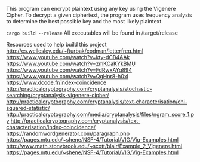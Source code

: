This program can encrypt plaintext using any key using the Vigenere Cipher. To decrypt a given ciphertext, the program uses frequency analysis to determine the best possible key and the most likely plaintext. 


```cargo build --release```
All executables will be found in /target/release

Resources used to help build this project
http://cs.wellesley.edu/~fturbak/codman/letterfreq.html
https://www.youtube.com/watch?v=kty-dCB4AAk
https://www.youtube.com/watch?v=zmKCaKYkBMU
https://www.youtube.com/watch?v=FdRwxAYq894
https://www.youtube.com/watch?v=QgHnr8-h0xI
https://www.dcode.fr/index-coincidence
http://practicalcryptography.com/cryptanalysis/stochastic-searching/cryptanalysis-vigenere-cipher/
http://practicalcryptography.com/cryptanalysis/text-characterisation/chi-squared-statistic/
http://practicalcryptography.com/media/cryptanalysis/files/ngram_score_1.py
http://practicalcryptography.com/cryptanalysis/text-characterisation/index-coincidence/
https://randomwordgenerator.com/paragraph.php
https://pages.mtu.edu/~shene/NSF-4/Tutorial/VIG/Vig-Examples.html
http://www.math.stonybrook.edu/~scott/blair/Example_2_Vigenere.html
https://pages.mtu.edu/~shene/NSF-4/Tutorial/VIG/Vig-Examples.html
